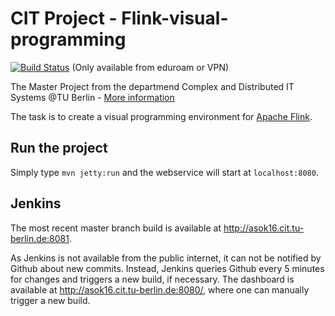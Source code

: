 # CIT Project - Flink-visual-programming

[![Build Status](http://asok16.cit.tu-berlin.de:8080/buildStatus/icon?job=flink-visual)](http://asok16.cit.tu-berlin.de:8080/job/flink-visual/) (Only available from eduroam or VPN)

The Master Project from the departmend Complex and Distributed IT Systems @TU Berlin -
[More information](https://www.cit.tu-berlin.de/menue/teaching/wintersemester_1516/master_projekt_verteilte_systeme/)

The task is to create a visual programming environment for [Apache Flink](https://flink.apache.org/).

## Run the project

Simply type
```mvn jetty:run```
and the webservice will start at `localhost:8080`.

## Jenkins

The most recent master branch build is available at http://asok16.cit.tu-berlin.de:8081.

As Jenkins is not available from the public internet, it can not be notified by Github about new commits. Instead, Jenkins queries Github every 5 minutes for changes and triggers a new build, if necessary. The dashboard is available at http://asok16.cit.tu-berlin.de:8080/, where one can manually trigger a new build.
